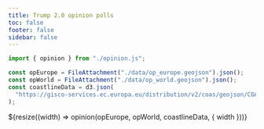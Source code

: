 ```yaml
---
title: Trump 2.0 opinion polls
toc: false
footer: false
sidebar: false
---
```


```js
import { opinion } from "./opinion.js";
```

```js
const opEurope = FileAttachment("./data/op_europe.geojson").json();
const opWorld = FileAttachment("./data/op_world.geojson").json();
const coastlineData = d3.json(
  "https://gisco-services.ec.europa.eu/distribution/v2/coas/geojson/COAS_RG_60M_2016_4326.geojson"
);
```

<div class="w-full">
    ${resize((width) => opinion(opEurope, opWorld, coastlineData, { width }))}
</div>
